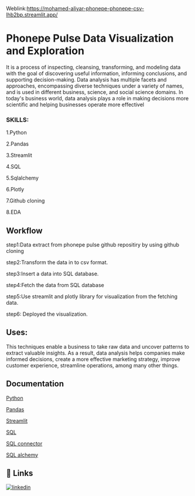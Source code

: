 Weblink:https://mohamed-aliyar-phonepe-phonepe-csv-lhb2bp.streamlit.app/
# Phonepe Pulse Data Visualization and Exploration

It is a process of inspecting, cleansing, transforming, and modeling data with the goal of discovering useful information, informing conclusions, and supporting decision-making. Data analysis has multiple facets and approaches, encompassing diverse techniques under a variety of names, and is used in different business, science, and social science domains. In today's business world, data analysis plays a role in making decisions more scientific and helping businesses operate more effectivel

### SKILLS:
1.Python

2.Pandas

3.Streamlit

4.SQL

5.Sqlalchemy

6.Plotly

7.Github cloning

8.EDA
## Workflow
step1:Data extract from phonepe pulse github repositiry
by using github cloning

step2:Transform the data in to csv format.

step3:Insert a data into SQL database.

step4:Fetch the data from SQL database 

step5:Use streamlit and plotly library for  visualization from the fetching data.


step6: Deployed the visualization.


## Uses: 
This techniques enable a business to take raw data and uncover patterns to extract valuable insights. As a result, data analysis helps companies make informed decisions, create a more effective marketing strategy, improve customer experience, streamline operations, among many other things.
## Documentation



[Python](https://docs.python.org/3/)

[Pandas](https://pandas.pydata.org/docs/)

[Streamlit](https://docs.streamlit.io/library/get-started)

[SQL](https://dev.mysql.com/doc/)

[SQL connector](https://dev.mysql.com/doc/connector-python/en/)

[SQL alchemy](https://docs.sqlalchemy.org/en/20/)


## 🔗 Links
[![linkedin](www.linkedin.com/in/mohamed-aliyar-4340b8244)](https://www.linkedin.com/)


